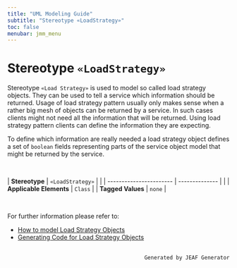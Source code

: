 ```yaml
---
title: "UML Modeling Guide"
subtitle: "Stereotype «LoadStrategy»"
toc: false
menubar: jmm_menu
---
```


# Stereotype `«LoadStrategy»`
Stereotype `«Load Strategy»` is used to model so called load strategy objects. They can be used to tell a service which information should be returned. Usage of load strategy pattern usually only makes sense when a rather big mesh of objects can be returned by a service. In such cases clients might not need all the information that will be returned. Using load strategy pattern clients can define the information they are expecting. 

To define which information are really needed a load strategy object defines a set of `boolean` fields representing parts of the service object model that might be returned by the service.

<br>

| **Stereotype**          | `«LoadStrategy»` | |
| ----------------------- | -------------- | |
| **Applicable Elements** | `Class`        |
| **Tagged Values**       | `none`           |

<br>

For further information please refer to:
- [How to model Load Strategy Objects](/uml-modeling-guide/how-to-model-rest-service-apis)
- [Generating Code for Load Strategy Objects](/developer-guide/code-for-jeaf-services/#code-for-load-strategy-objects)


<br>

<div style="text-align: right"><code>Generated by JEAF Generator</code></div>

    